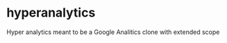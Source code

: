 hyperanalytics
==============

Hyper analytics meant to be a Google Analitics clone with extended scope